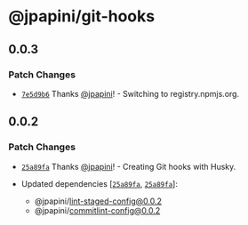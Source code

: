 # @jpapini/git-hooks

## 0.0.3

### Patch Changes

-   [`7e5d9b6`](https://github.com/jpapini/tools-javascript/commit/7e5d9b6eddab58a81c15d787fde02cec8d1949e6) Thanks [@jpapini](https://github.com/jpapini)! - Switching to registry.npmjs.org.

## 0.0.2

### Patch Changes

-   [`25a89fa`](https://github.com/jpapini/tools-javascript/commit/25a89fa3752655994ba3cd9c0e0f3202eca1c28e) Thanks [@jpapini](https://github.com/jpapini)! - Creating Git hooks with Husky.

-   Updated dependencies [[`25a89fa`](https://github.com/jpapini/tools-javascript/commit/25a89fa3752655994ba3cd9c0e0f3202eca1c28e), [`25a89fa`](https://github.com/jpapini/tools-javascript/commit/25a89fa3752655994ba3cd9c0e0f3202eca1c28e)]:
    -   @jpapini/lint-staged-config@0.0.2
    -   @jpapini/commitlint-config@0.0.2
